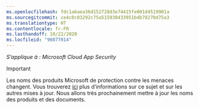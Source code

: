 ```yaml
---
ms.openlocfilehash: fdc1a6aea36d152728d3e74415fe001d4519901a
ms.sourcegitcommit: ce4c0c03292c75a515938433951bdb78270d75a3
ms.translationtype: HT
ms.contentlocale: fr-FR
ms.lasthandoff: 10/22/2020
ms.locfileid: "90877014"
---
```

*S’applique à : Microsoft Cloud App Security*

> [!IMPORTANT]
>
> Les noms des produits Microsoft de protection contre les menaces changent. Vous trouverez [ici](https://www.microsoft.com/security/blog/?p=91813) plus d’informations sur ce sujet et sur les autres mises à jour. Nous allons très prochainement mettre à jour les noms des produits et des documents.